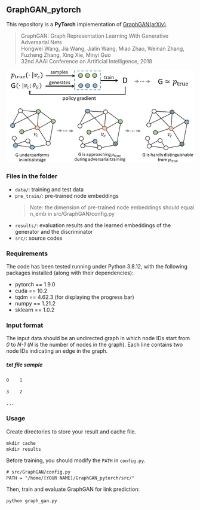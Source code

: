 ## GraphGAN_pytorch

This repository is a **PyTorch** implementation of [GraphGAN](https://www.aaai.org/ocs/index.php/AAAI/AAAI18/paper/view/16611)[(arXiv)](https://arxiv.org/abs/1711.08267).

> GraphGAN: Graph Representation Learning With Generative Adversarial Nets\
Hongwei Wang, Jia Wang, Jialin Wang, Miao Zhao, Weinan Zhang, Fuzheng Zhang, Xing Xie, Minyi Guo\
32nd AAAI Conference on Artificial Intelligence, 2018

![](/framework.jpg)

### Files in the folder

- `data/`: training and test data
- `pre_train/`: pre-trained node embeddings
  > Note: the dimension of pre-trained node embeddings should equal n_emb in src/GraphGAN/config.py
- `results/`: evaluation results and the learned embeddings of the generator and the discriminator
- `src/`: source codes

### Requirements

The code has been tested running under Python 3.8.12, with the following packages installed (along with their dependencies):

- pytorch == 1.9.0
- cuda == 10.2
- tqdm == 4.62.3 (for displaying the progress bar)
- numpy == 1.21.2
- sklearn == 1.0.2

### Input format

The input data should be an undirected graph in which node IDs start from *0* to *N-1* (*N* is the number of nodes in the graph). Each line contains two node IDs indicating an edge in the graph.

##### txt file sample

```0	1```

```3	2```

```...```

### Usage

Create directories to store your result and cache file.

```
mkdir cache
mkdir results
```

Before training, you should modify the `PATH` in `config.py`.

```
# src/GraphGAN/config.py
PATH = "/home/[YOUR NAME]/GraphGAN_pytorch/src/"
```

Then, train and evaluate GraphGAN for link prediction:

```
python graph_gan.py
```

